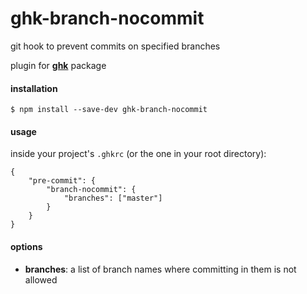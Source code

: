 ghk-branch-nocommit
===================

git hook to prevent commits on specified branches

plugin for **[ghk](https://www.npmjs.com/package/ghk)** package


#### installation

```
$ npm install --save-dev ghk-branch-nocommit
```

#### usage

inside your project's `.ghkrc` (or the one in your root directory):

```
{
    "pre-commit": {
        "branch-nocommit": {
            "branches": ["master"]
        }
    }
}
```

#### options

- **branches**: a list of branch names where committing in them is not allowed
